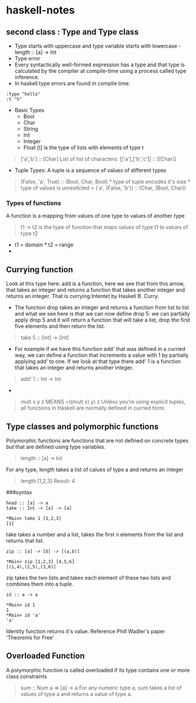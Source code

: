 
# haskell-notes

## second class : Type and Type class
* Type starts with uppercase and type variable starts with lowercase -  length :: [a] -> Int
* Type error
* Every syntactically well-formed expression has a type and that type is calculated by the compiler at compile-time using a process called type inference. 
* In haskell type errors are found in complie time.
```
:type "hello"
:t "h"
```

* Basic Types
  * Bool
  * Char  
  * String
  * Int
  * Integer
  * Float
 [t] is the type of lists with elements of type t
 >  ['a','b'] :: [Char]
 List of list of characters:
 >  [['a'],['b','c']] :: [[Char]] 
 
 * Tuple Types: A tuple is a sequence of values of different types
 > (False, 'a', True) :: (Bool, Char, Bool)
    * type of tuple encodes it's size
    * type of values is unresticted
    > ('a', (False, 'b')) :: (Char, (Bool, Char))

### Types of functions
A function is a mapping from values of one type to values of another type
> t1 -> t2 is the type of function that maps values of type t1 to values of type t2
  * t1 = domain * t2 = range
  * 
## Currying function
Look at this type here: add is a function,
here we see that from this arrow,
that takes an integer and returns a function
that takes another integer and returns an integer.
That is currying.Intentet by Haskell B. Curry.

* The function drop takes an integer and returns a function from list to list and what we see here is that we can now define drop 5: we can partially apply drop 5 and it will return a function that will take a list, drop the first five elements and then return the list. 
> take 5 :: [Int] -> [Int]
* For example if we have this function add' that was defined in a curried way, we can define a function that increments a value with 1 by partially applying add' to one. If we look at that type there add' 1 is a function that takes an integer and returns another integer.
> add' 1 :: Int -> Int
*
>mult x y z 
MEANS >((mult x) y) z
Unless you're using explicit tuples, all functions in Haskell are normally defined in curried form.

## Type classes and polymorphic functions
Polymorphic functions are functions that are not defined on concrete types but that are defined using type variables.
> length :: [a] -> Int

For any type, length takes a list of calues of type a and returns an integer

> length [1,2,3]
Result: 4

###syntax
```
head :: [a] -> a
take :: Int -> [a] -> [a]

*Main> take 1 [1,2,3]
[1]

```
take takes a number and a list, takes the first n elements from the list and returns that list.

```
zip :: [a] -> [b] -> [(a,b)]

*Main> zip [1,2,3] [4,5,6]
[(1,4),(2,5),(3,6)]
```
zip takes the two lists and takes each element of these two lists and combines them into a tuple. 

```
id :: a -> a

*Main> id 1
1
*Main> id 'a'
'a'
```
Identity function returns it's value. Reference Phill Wadler's paper 'Theorems for Free'

## Overloaded Function
A polymorphic function is called overloaded if its type contains one or more class constraints
> sum :: Num a => [a] -> a
For any numeric type a, sum takes a list of values of type a and returns a value of type a.
